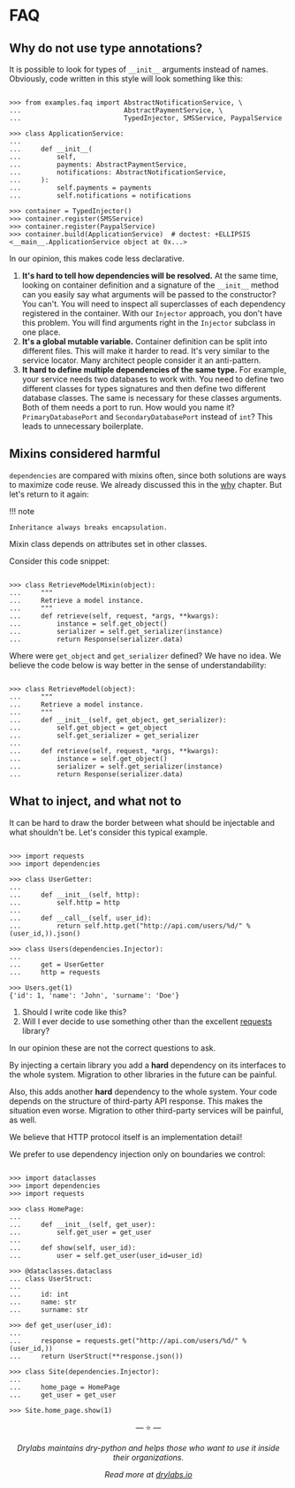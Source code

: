 # FAQ

## Why do not use type annotations?

It is possible to look for types of `__init__` arguments instead of
names. Obviously, code written in this style will look something like
this:

```pycon

>>> from examples.faq import AbstractNotificationService, \
...                          AbstractPaymentService, \
...                          TypedInjector, SMSService, PaypalService

>>> class ApplicationService:
...
...     def __init__(
...         self,
...         payments: AbstractPaymentService,
...         notifications: AbstractNotificationService,
...     ):
...         self.payments = payments
...         self.notifications = notifications

>>> container = TypedInjector()
>>> container.register(SMSService)
>>> container.register(PaypalService)
>>> container.build(ApplicationService)  # doctest: +ELLIPSIS
<__main__.ApplicationService object at 0x...>

```

In our opinion, this makes code less declarative.

1. **It's hard to tell how dependencies will be resolved.** At the same
   time, looking on container definition and a signature of the
   `__init__` method can you easily say what arguments will be passed
   to the constructor? You can't. You will need to inspect all superclasses of
   each dependency registered in the container. With our `Injector`
   approach, you don't have this problem. You will find arguments
   right in the `Injector` subclass in one place.
2. **It's a global mutable variable.** Container definition can be
   split into different files. This will make it harder to read. It's
   very similar to the service locator. Many architect people consider
   it an anti-pattern.
3. **It hard to define multiple dependencies of the same type.** For
   example, your service needs two databases to work with. You need to
   define two different classes for types signatures and then define
   two different database classes. The same is necessary for these
   classes arguments. Both of them needs a port to run. How would you
   name it? `PrimaryDatabasePort` and `SecondaryDatabasePort` instead
   of `int`? This leads to unnecessary boilerplate.

## Mixins considered harmful

`dependencies` are compared with mixins often, since both
solutions are ways to maximize code reuse. We already discussed this in
the [why](why.md#mixins) chapter. But let's return to it again:

!!! note

    Inheritance always breaks encapsulation.

Mixin class depends on attributes set in other classes.

Consider this code snippet:

```pycon

>>> class RetrieveModelMixin(object):
...     """
...     Retrieve a model instance.
...     """
...     def retrieve(self, request, *args, **kwargs):
...         instance = self.get_object()
...         serializer = self.get_serializer(instance)
...         return Response(serializer.data)

```

Where were `get_object` and `get_serializer` defined? We have no idea.
We believe the code below is way better in the sense of understandability:

```pycon

>>> class RetrieveModel(object):
...     """
...     Retrieve a model instance.
...     """
...     def __init__(self, get_object, get_serializer):
...         self.get_object = get_object
...         self.get_serializer = get_serializer
...
...     def retrieve(self, request, *args, **kwargs):
...         instance = self.get_object()
...         serializer = self.get_serializer(instance)
...         return Response(serializer.data)

```

## What to inject, and what not to

It can be hard to draw the border between what should be injectable and
what shouldn't be. Let's consider this typical example.

```pycon

>>> import requests
>>> import dependencies

>>> class UserGetter:
...
...     def __init__(self, http):
...         self.http = http
...
...     def __call__(self, user_id):
...         return self.http.get("http://api.com/users/%d/" % (user_id,)).json()

>>> class Users(dependencies.Injector):
...
...     get = UserGetter
...     http = requests

>>> Users.get(1)
{'id': 1, 'name': 'John', 'surname': 'Doe'}

```

1. Should I write code like this?
2. Will I ever decide to use something other than the excellent
   [requests](http://docs.python-requests.org/) library?

In our opinion these are not the correct questions to ask.

By injecting a certain library you add a **hard** dependency on its
interfaces to the whole system. Migration to other libraries in the
future can be painful.

Also, this adds another **hard** dependency to the whole system. Your
code depends on the structure of third-party API response. This makes
the situation even worse. Migration to other third-party services will
be painful, as well.

We believe that HTTP protocol itself is an implementation detail!

We prefer to use dependency injection only on boundaries we control:

```pycon

>>> import dataclasses
>>> import dependencies
>>> import requests

>>> class HomePage:
...
...     def __init__(self, get_user):
...         self.get_user = get_user
...
...     def show(self, user_id):
...         user = self.get_user(user_id=user_id)

>>> @dataclasses.dataclass
... class UserStruct:
...
...     id: int
...     name: str
...     surname: str

>>> def get_user(user_id):
...
...     response = requests.get("http://api.com/users/%d/" % (user_id,))
...     return UserStruct(**response.json())

>>> class Site(dependencies.Injector):
...
...     home_page = HomePage
...     get_user = get_user

>>> Site.home_page.show(1)

```

<p align="center">&mdash; ⭐️ &mdash;</p>
<p align="center"><i>Drylabs maintains dry-python and helps those who want to use it inside their organizations.</i></p>
<p align="center"><i>Read more at <a href="https://drylabs.io">drylabs.io</a></i></p>
